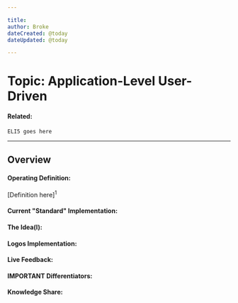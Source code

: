 ```yaml
---

title:
author: Broke
dateCreated: @today
dateUpdated: @today

---
```


# Topic: Application-Level User-Driven
#### Related:
`ELI5 goes here`

---

## Overview

#### Operating Definition:
[Definition here]<sup>1</sup>

#### Current "Standard" Implementation:


#### The Idea(l):


#### Logos Implementation:


#### Live Feedback:


#### IMPORTANT Differentiators:


#### Knowledge Share:
